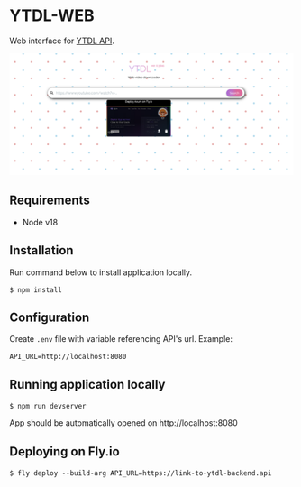 # YTDL-WEB

Web interface for [YTDL API](https://github.com/deepaerial/ytdl-api).

![YTDL Web Application](docs/web.png)

##  Requirements

* Node v18

## Installation
Run command below to install application locally.
```shell
$ npm install
```
## Configuration
Create `.env` file with variable referencing API's url. Example:
```
API_URL=http://localhost:8080
```

## Running application locally
```
$ npm run devserver
```

App should be automatically opened on http://localhost:8080

## Deploying on Fly.io
```shell
$ fly deploy --build-arg API_URL=https://link-to-ytdl-backend.api
```